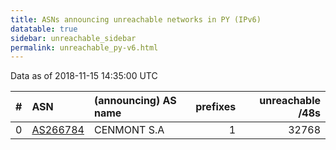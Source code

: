 ```yaml
---
title: ASNs announcing unreachable networks in PY (IPv6)
datatable: true
sidebar: unreachable_sidebar
permalink: unreachable_py-v6.html
---
```


Data as of 2018-11-15 14:35:00 UTC


<div class="datatable-begin"></div>

|   # | ASN                                      | (announcing) AS name   |   prefixes |   unreachable /48s |
|----:|:-----------------------------------------|:-----------------------|-----------:|-------------------:|
|   0 | [AS266784](unreachable_AS266784-v6.html) | CENMONT S.A            |          1 |              32768 |

<div class="datatable-end"></div>